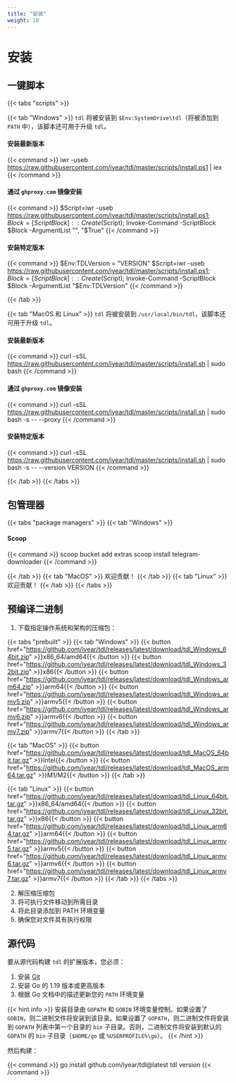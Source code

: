 ```yaml
---
title: "安装"
weight: 10
---
```


# 安装

## 一键脚本

{{< tabs "scripts" >}}

{{< tab "Windows" >}}
`tdl` 将被安装到 `$Env:SystemDrive\tdl`（将被添加到 `PATH` 中），该脚本还可用于升级 `tdl`。

#### 安装最新版本

{{< command >}}
iwr -useb https://raw.githubusercontent.com/iyear/tdl/master/scripts/install.ps1 | iex
{{< /command >}}

#### 通过 `ghproxy.com` 镜像安装

{{< command >}}
$Script=iwr -useb https://raw.githubusercontent.com/iyear/tdl/master/scripts/install.ps1;
$Block=[ScriptBlock]::Create($Script); Invoke-Command -ScriptBlock $Block -ArgumentList "", "$True"
{{< /command >}}

#### 安装特定版本

{{< command >}}
$Env:TDLVersion = "VERSION"
$Script=iwr -useb https://raw.githubusercontent.com/iyear/tdl/master/scripts/install.ps1;
$Block=[ScriptBlock]::Create($Script); Invoke-Command -ScriptBlock $Block -ArgumentList "$Env:TDLVersion"
{{< /command >}}

{{< /tab >}}

{{< tab "MacOS 和 Linux" >}}
`tdl` 将被安装到 `/usr/local/bin/tdl`，该脚本还可用于升级 `tdl`。

#### 安装最新版本

{{< command >}}
curl -sSL https://raw.githubusercontent.com/iyear/tdl/master/scripts/install.sh | sudo bash
{{< /command >}}

#### 通过 `ghproxy.com` 镜像安装

{{< command >}}
curl -sSL https://raw.githubusercontent.com/iyear/tdl/master/scripts/install.sh | sudo bash -s -- --proxy
{{< /command >}}

#### 安装特定版本

{{< command >}}
curl -sSL https://raw.githubusercontent.com/iyear/tdl/master/scripts/install.sh | sudo bash -s -- --version VERSION
{{< /command >}}

{{< /tab >}}
{{< /tabs >}}

## 包管理器

{{< tabs "package managers" >}}
{{< tab "Windows" >}}

#### Scoop

{{< command >}}
scoop bucket add extras
scoop install telegram-downloader
{{< /command >}}

{{< /tab >}}
{{< tab "MacOS" >}}
欢迎贡献！
{{< /tab >}}
{{< tab "Linux" >}}
欢迎贡献！
{{< /tab >}}
{{< /tabs >}}

## 预编译二进制

1. 下载指定操作系统和架构的压缩包：

{{< tabs "prebuilt" >}}
{{< tab "Windows" >}}
{{< button href="https://github.com/iyear/tdl/releases/latest/download/tdl_Windows_64bit.zip" >}}x86_64/amd64{{<
/button >}}
{{< button href="https://github.com/iyear/tdl/releases/latest/download/tdl_Windows_32bit.zip" >}}x86{{< /button >}}
{{< button href="https://github.com/iyear/tdl/releases/latest/download/tdl_Windows_arm64.zip" >}}arm64{{< /button >}}
{{< button href="https://github.com/iyear/tdl/releases/latest/download/tdl_Windows_armv5.zip" >}}armv5{{< /button >}}
{{< button href="https://github.com/iyear/tdl/releases/latest/download/tdl_Windows_armv6.zip" >}}armv6{{< /button >}}
{{< button href="https://github.com/iyear/tdl/releases/latest/download/tdl_Windows_armv7.zip" >}}armv7{{< /button >}}
{{< /tab >}}

{{< tab "MacOS" >}}
{{< button href="https://github.com/iyear/tdl/releases/latest/download/tdl_MacOS_64bit.tar.gz" >}}Intel{{< /button >}}
{{< button href="https://github.com/iyear/tdl/releases/latest/download/tdl_MacOS_arm64.tar.gz" >}}M1/M2{{< /button >}}
{{< /tab >}}

{{< tab "Linux" >}}
{{< button href="https://github.com/iyear/tdl/releases/latest/download/tdl_Linux_64bit.tar.gz" >}}x86_64/amd64{{<
/button >}}
{{< button href="https://github.com/iyear/tdl/releases/latest/download/tdl_Linux_32bit.tar.gz" >}}x86{{< /button >}}
{{< button href="https://github.com/iyear/tdl/releases/latest/download/tdl_Linux_arm64.tar.gz" >}}arm64{{< /button >}}
{{< button href="https://github.com/iyear/tdl/releases/latest/download/tdl_Linux_armv5.tar.gz" >}}armv5{{< /button >}}
{{< button href="https://github.com/iyear/tdl/releases/latest/download/tdl_Linux_armv6.tar.gz" >}}armv6{{< /button >}}
{{< button href="https://github.com/iyear/tdl/releases/latest/download/tdl_Linux_armv7.tar.gz" >}}armv7{{< /button >}}
{{< /tab >}}
{{< /tabs >}}

2. 解压缩压缩包
3. 将可执行文件移动到所需目录
4. 将此目录添加到 PATH 环境变量
5. 确保您对文件具有执行权限

## 源代码

要从源代码构建 `tdl` 的扩展版本，您必须：

1. 安装 [Git](https://git-scm.com/)
2. 安装 Go 的 1.19 版本或更高版本
3. 根据 Go 文档中的描述更新您的 `PATH` 环境变量

{{< hint info >}}
安装目录由 `GOPATH` 和 `GOBIN` 环境变量控制。如果设置了 `GOBIN`，则二进制文件将安装到该目录。如果设置了 `GOPATH`，则二进制文件将安装到 `GOPATH` 列表中第一个目录的 `bin` 子目录。否则，二进制文件将安装到默认的 `GOPATH` 的 `bin` 子目录（`$HOME/go` 或 `%USERPROFILE%\go`）。
{{< /hint >}}

然后构建：

{{< command >}}
go install github.com/iyear/tdl@latest
tdl version
{{< /command >}}
